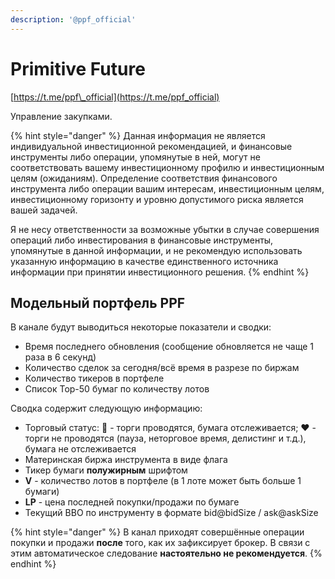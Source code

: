 ```yaml
---
description: '@ppf_official'
---
```


# Primitive Future

[https://t.me/ppf\_official](https://t.me/ppf_official)

Управление закупками.

{% hint style="danger" %}
Данная информация не является индивидуальной инвестиционной рекомендацией, и финансовые инструменты либо операции, упомянутые в ней, могут не соответствовать вашему инвестиционному профилю и инвестиционным целям \(ожиданиям\). Определение соответствия финансового инструмента либо операции вашим интересам, инвестиционным целям, инвестиционному горизонту и уровню допустимого риска является вашей задачей. 

Я не несу ответственности за возможные убытки в случае совершения операций либо инвестирования в финансовые инструменты, упомянутые в данной информации, и не рекомендую использовать указанную информацию в качестве единственного источника информации при принятии инвестиционного решения.
{% endhint %}

## Модельный портфель PPF

В канале будут выводиться некоторые показатели и сводки:

* Время последнего обновления \(сообщение обновляется не чаще 1 раза в 6 секунд\)
* Количество сделок за сегодня/всё время в разрезе по биржам
* Количество тикеров в портфеле
* Список Top-50 бумаг по количеству лотов

Сводка содержит следующую информацию:

* Торговый статус: 💚 - торги проводятся, бумага отслеживается; ❤️ - торги не проводятся \(пауза, неторговое время, делистинг и т.д.\), бумага не отслеживается
* Материнская биржа инструмента в виде флага
* Тикер бумаги **полужирным** шрифтом
* **V** - количество лотов в портфеле \(в 1 лоте может быть больше 1 бумаги\)
* **LP** - цена последней покупки/продажи по бумаге
* Текущий BBO по инструменту в формате bid@bidSize / ask@askSize

{% hint style="danger" %}
В канал приходят совершённые операции покупки и продажи **после** того, как их зафиксирует брокер. В связи с этим автоматическое следование **настоятельно не рекомендуется**.
{% endhint %}

